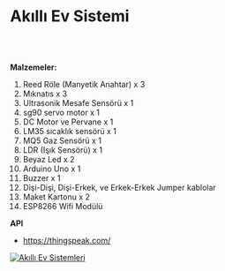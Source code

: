 # Akıllı Ev Sistemi
<br/>
<br/>

<b>Malzemeler:</b>
1. Reed Röle (Manyetik Anahtar) x 3
2. Mıknatıs x 3
3. Ultrasonik Mesafe Sensörü x 1
4. sg90 servo motor x 1
5. DC Motor ve Pervane x 1
6. LM35 sıcaklık sensörü x 1
7. MQ5 Gaz Sensörü x 1
8. LDR (Işık Sensörü) x 1
9. Beyaz Led x 2
10. Arduino Uno x 1
11. Buzzer x 1
12. Dişi-Dişi, Dişi-Erkek, ve Erkek-Erkek Jumper kablolar
13. Maket Kartonu x 2 
14. ESP8266 Wifi Modülü

<b>API</b> 
- https://thingspeak.com/


[![Akıllı Ev Sistemleri](https://i9.ytimg.com/vi_webp/qWTyxGQI-gI/sddefault.webp?time=1610973000000&sqp=CMj-lYAG&rs=AOn4CLDMKJ6TkQlN04U8qnkyM68P-2kDPQ)](https://www.youtube.com/watch?v=qWTyxGQI-gI&t=1s&ab_channel=%C3%96merFarukEllialt%C4%B1 "Akıllı Ev Sistemleri")
